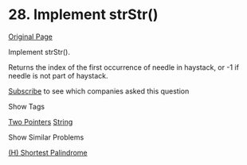 # 28. Implement strStr()

[Original Page](https://leetcode.com/problems/implement-strstr/)

Implement strStr().

Returns the index of the first occurrence of needle in haystack, or -1 if needle is not part of haystack.

<div>

[Subscribe](/subscribe/) to see which companies asked this question

</div>

<div>

<div id="tags" class="btn btn-xs btn-warning">Show Tags</div>

<span class="hidebutton">[Two Pointers](/tag/two-pointers/) [String](/tag/string/)</span></div>

<div>

<div id="similar" class="btn btn-xs btn-warning">Show Similar Problems</div>

<span class="hidebutton">[(H) Shortest Palindrome](/problems/shortest-palindrome/)</span></div>
